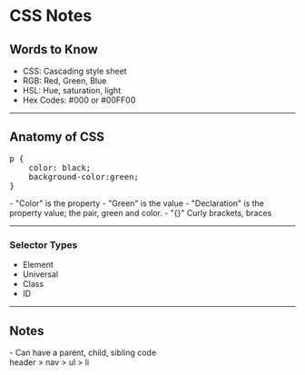 <h1>CSS Notes</h1>

<h2>Words to Know</h2>
<ul>
<li>CSS: Cascading style sheet</li>
<li>RGB: Red, Green, Blue</li>
<li>HSL: Hue, saturation, light</li>
<li>Hex Codes: #000 or #00FF00</li>
</ul>
<hr>
<h2>Anatomy of CSS</h2>
<pre>
p {
    color: black;
    background-color:green;
}
</pre>
- "Color" is the property
- "Green" is the value
- "Declaration" is the property value; the pair, green and color.
- "{}" Curly brackets, braces
<hr>
<h3> Selector Types</h3>
<ul>
    <li> Element</li>
    <li>Universal</li>
    <li>Class</li>
    <li>ID</li>
    </ul>
<hr>
<h2>Notes</h2>
- Can have a parent, child, sibling code
<br>
header > nav > ul > li
